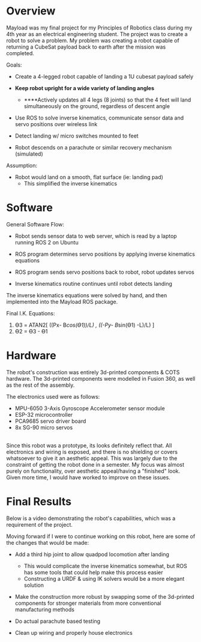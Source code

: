 # Overview
Mayload was my final project for my Principles of Robotics class during my 4th year as an electrical engineering student. The project was to create a robot to solve a problem. My problem was creating a robot capable of returning a CubeSat payload back to earth after the mission was completed.   
  
Goals:

- Create a 4-legged robot capable of landing a 1U cubesat payload safely  
    
- **Keep robot upright for a wide variety of landing angles**
    - **​**Actively updates all 4 legs (8 joints) so that the 4 feet will land simultaneously on the ground, regardless of descent angle
- Use ROS to solve inverse kinematics, communicate sensor data and servo positions over wireless link
- Detect landing w/ micro switches mounted to feet
- Robot descends on a parachute or similar recovery mechanism (simulated)

  
Assumption:

- Robot would land on a smooth, flat surface (ie: landing pad)
    - This simplified the inverse kinematics

# Software
General Software Flow:

- Robot sends sensor data to web server, which is read by a laptop running ROS 2 on Ubuntu  
    
- ROS program determines servo positions by applying inverse kinematics equations
- ROS program sends servo positions back to robot, robot updates servos
- Inverse kinematics routine continues until robot detects landing

  
The inverse kinematics equations were solved by hand, and then implemented into the Mayload ROS package.  
  
Final I.K. Equations:  
1. ϴ3 = ATAN2[ ((Px- B*cos(ϴ1))/L) , ((-Py- B*sin(ϴ1) -L)/L) ]  
2. ϴ2 = ϴ3 - ϴ1


# Hardware
The robot's construction was entirely 3d-printed components & COTS hardware. The 3d-printed components were modelled in Fusion 360, as well as the rest of the assembly.  
  
The electronics used were as follows:

- MPU-6050 3-Axis Gyroscope Accelerometer sensor module
- ESP-32 microcontroller
- PCA9685 servo driver board
- 8x SG-90 micro servos

​  
Since this robot was a prototype, its looks definitely reflect that. All electronics and wiring is exposed, and there is no shielding or covers whatsoever to give it an aesthetic appeal. This was largely due to the constraint of getting the robot done in a semester. My focus was almost purely on functionality, over aesthetic appeal/having a "finished" look. Given more time, I would have worked to improve on these issues.



# Final Results
Below is a video demonstrating the robot's capabilities, which was a requirement of the project.  
  
Moving forward if I were to continue working on this robot, here are some of the changes that would be made:

- Add a third hip joint to allow quadpod locomotion after landing
    - This would complicate the inverse kinematics somewhat, but ROS has some tools that could help make this process easier
    - Constructing a URDF & using IK solvers would be a more elegant solution  
        
- Make the construction more robust by swapping some of the 3d-printed components for stronger materials from more conventional manufacturing methods
- Do actual parachute based testing
- Clean up wiring and properly house electronics